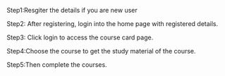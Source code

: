 Step1:Resgiter the details if you are new user


Step2: After registering, login into the home page with registered details.


Step3: Click login to access the course card page.


Step4:Choose the course to get the study material of the course.


Step5:Then complete the courses.

